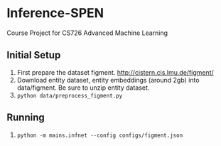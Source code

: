 # Inference-SPEN
Course Project for CS726 Advanced Machine Learning

## Initial Setup
1. First prepare the dataset figment. http://cistern.cis.lmu.de/figment/
2. Download entity dataset, entity embeddings (around 2gb) into data/figment. Be sure to unzip entity dataset.
3. `python data/preprocess_figment.py`

## Running
1. `python -m mains.infnet --config configs/figment.json`